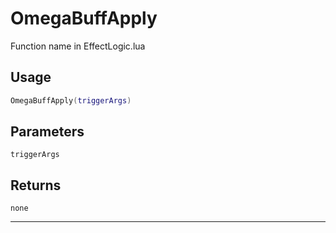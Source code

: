 # OmegaBuffApply
Function name in EffectLogic.lua
## Usage
```lua
OmegaBuffApply(triggerArgs)
```
## Parameters
`triggerArgs`
## Returns
`none`

---